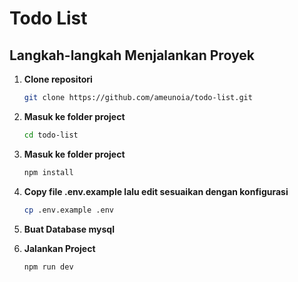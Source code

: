 # Todo List

## Langkah-langkah Menjalankan Proyek

1. **Clone repositori**

   ```bash
   git clone https://github.com/ameunoia/todo-list.git
   ```

2. **Masuk ke folder project**

   ```bash
   cd todo-list
   ```

3. **Masuk ke folder project**

   ```bash
   npm install
   ```

4. **Copy file .env.example lalu edit sesuaikan dengan konfigurasi**

   ```bash
   cp .env.example .env
   ```

5. **Buat Database mysql**

6. **Jalankan Project**
   ```bash
   npm run dev
   ```
